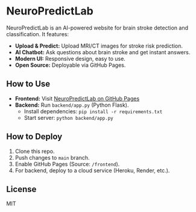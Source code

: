 # NeuroPredictLab

NeuroPredictLab is an AI-powered website for brain stroke detection and classification. It features:

- **Upload & Predict:** Upload MRI/CT images for stroke risk prediction.
- **AI Chatbot:** Ask questions about brain stroke and get instant answers.
- **Modern UI:** Responsive design, easy to use.
- **Open Source:** Deployable via GitHub Pages.

## How to Use

- **Frontend:** Visit [NeuroPredictLab on GitHub Pages](https://aashishvardhan.github.io/NeuroPredictLab/frontend/)
- **Backend:** Run `backend/app.py` (Python Flask).  
  - Install dependencies: `pip install -r requirements.txt`
  - Start server: `python backend/app.py`

## How to Deploy

1. Clone this repo.
2. Push changes to `main` branch.
3. Enable GitHub Pages (Source: `/frontend`).
4. For backend, deploy to a cloud service (Heroku, Render, etc.).

## License

MIT

